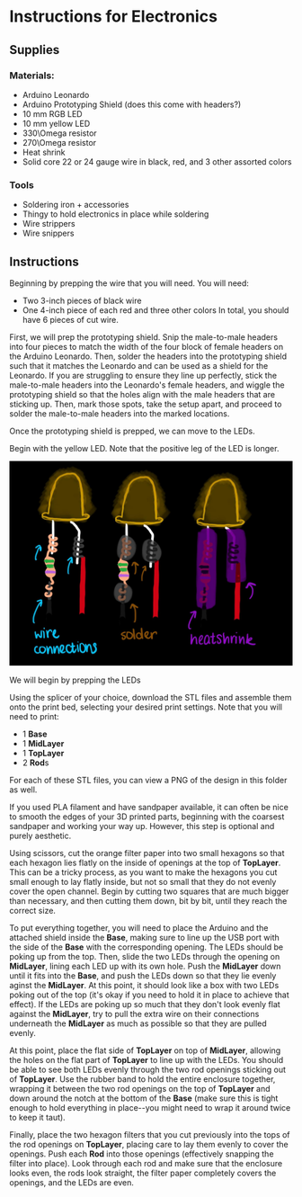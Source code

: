 # Instructions for Electronics

## Supplies
### Materials:
- Arduino Leonardo
- Arduino Prototyping Shield (does this come with headers?)
- 10 mm RGB LED
- 10 mm yellow LED
- 330\Omega resistor
- 270\Omega resistor
- Heat shrink
- Solid core 22 or 24 gauge wire in black, red, and 3 other assorted colors

### Tools
- Soldering iron + accessories
- Thingy to hold electronics in place while soldering
- Wire strippers
- Wire snippers

## Instructions

Beginning by prepping the wire that you will need. You will need:
- Two 3-inch pieces of black wire
- One 4-inch piece of each red and three other colors
In total, you should have 6 pieces of cut wire.

First, we will prep the prototyping shield. Snip the male-to-male headers into four pieces to match the width of the four block of female headers on the Arduino Leonardo. Then, solder the headers into the prototyping shield such that it matches the Leonardo and can be used as a shield for the Leonardo. If you are struggling to ensure they line up perfectly, stick the male-to-male headers into the Leonardo's female headers, and wiggle the prototyping shield so that the holes align with the male headers that are sticking up. Then, mark those spots, take the setup apart, and proceed to solder the male-to-male headers into the marked locations.

Once the prototyping shield is prepped, we can move to the LEDs. 

Begin with the yellow LED. Note that the positive leg of the LED is longer.  

![Yellow LED](yellow_led.jpg)

We will begin by prepping the LEDs










Using the splicer of your choice, download the STL files and assemble them onto the print bed, selecting your desired print settings. Note that you will need to print:
- 1 **Base**
- 1 **MidLayer**
- 1 **TopLayer**
- 2 **Rod**s

For each of these STL files, you can view a PNG of the design in this folder as well.

If you used PLA filament and have sandpaper available, it can often be nice to smooth the edges of your 3D printed parts, beginning with the coarsest sandpaper and working your way up. However, this step is optional and purely aesthetic.

Using scissors, cut the orange filter paper into two small hexagons so that each hexagon lies flatly on the inside of openings at the top of **TopLayer**. This can be a tricky process, as you want to make the hexagons you cut small enough to lay flatly inside, but not so small that they do not evenly cover the open channel. Begin by cutting two squares that are much bigger than necessary, and then cutting them down, bit by bit, until they reach the correct size.

To put everything together, you will need to place the Arduino and the attached shield inside the **Base**, making sure to line up the USB port with the side of the **Base** with the corresponding opening. The LEDs should be poking up from the top. Then, slide the two LEDs through the opening on **MidLayer**, lining each LED up with its own hole. Push the **MidLayer** down until it fits into the **Base**, and push the LEDs down so that they lie evenly aginst the **MidLayer**. At this point, it should look like a box with two LEDs poking out of the top (it's okay if you need to hold it in place to achieve that effect). If the LEDs are poking up so much that they don't look evenly flat against the **MidLayer**, try to pull the extra wire on their connections underneath the **MidLayer** as much as possible so that they are pulled evenly.

At this point, place the flat side of **TopLayer** on top of **MidLayer**, allowing the holes on the flat part of **TopLayer** to line up with the LEDs. You should be able to see both LEDs evenly through the two rod openings sticking out of **TopLayer**. Use the rubber band to hold the entire enclosure together, wrapping it between the two rod openings on the top of **TopLayer** and down around the notch at the bottom of the **Base** (make sure this is tight enough to hold everything in place--you might need to wrap it around twice to keep it taut).

Finally, place the two hexagon filters that you cut previously into the tops of the rod openings on **TopLayer**, placing care to lay them evenly to cover the openings. Push each **Rod** into those openings (effectively snapping the filter into place). Look through each rod and make sure that the enclosure looks even, the rods look straight, the filter paper completely covers the openings, and the LEDs are even.
